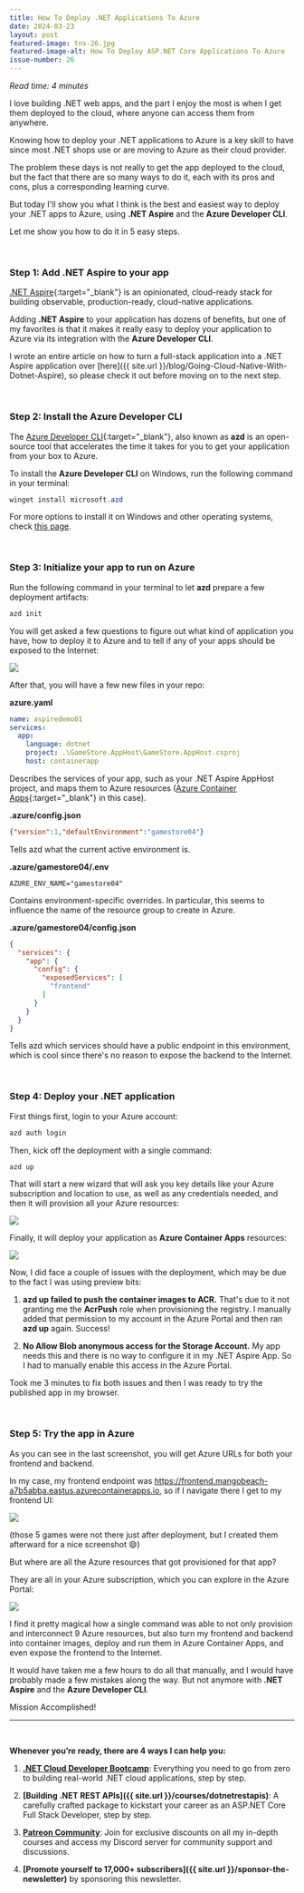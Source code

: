 ```yaml
---
title: How To Deploy .NET Applications To Azure
date: 2024-03-23
layout: post
featured-image: tns-26.jpg
featured-image-alt: How To Deploy ASP.NET Core Applications To Azure
issue-number: 26
---
```


*Read time: 4 minutes*

I love building .NET web apps, and the part I enjoy the most is when I get them deployed to the cloud, where anyone can access them from anywhere.

Knowing how to deploy your .NET applications to Azure is a key skill to have since most .NET shops use or are moving to Azure as their cloud provider.

The problem these days is not really to get the app deployed to the cloud, but the fact that there are so many ways to do it, each with its pros and cons, plus a corresponding learning curve.

But today I'll show you what I think is the best and easiest way to deploy your .NET apps to Azure, using **.NET Aspire** and the **Azure Developer CLI**.

Let me show you how to do it in 5 easy steps.

<br/>

### **Step 1: Add .NET Aspire to your app**
[.NET Aspire](https://learn.microsoft.com/dotnet/aspire/get-started/aspire-overview){:target="_blank"} is an opinionated, cloud-ready stack for building observable, production-ready, cloud-native applications.

Adding **.NET Aspire** to your application has dozens of benefits, but one of my favorites is that it makes it really easy to deploy your application to Azure via its integration with the **Azure Developer CLI**.

I wrote an entire article on how to turn a full-stack application into a .NET Aspire application over [here]({{ site.url }}/blog/Going-Cloud-Native-With-Dotnet-Aspire), so please check it out before moving on to the next step.

<br/>

### **Step 2: Install the Azure Developer CLI**
The [Azure Developer CLI](https://learn.microsoft.com/azure/developer/azure-developer-cli/overview){:target="_blank"}, also known as **azd** is an open-source tool that accelerates the time it takes for you to get your application from your box to Azure.

To install the **Azure Developer CLI** on Windows, run the following command in your terminal:

```powershell
winget install microsoft.azd
```

For more options to install it on Windows and other operating systems, check [this page](https://learn.microsoft.com/azure/developer/azure-developer-cli/install-azd).

<br/>

### **Step 3: Initialize your app to run on Azure**
Run the following command in your terminal to let **azd** prepare a few deployment artifacts:

```powershell
azd init
```

You will get asked a few questions to figure out what kind of application you have, how to deploy it to Azure and to tell if any of your apps should be exposed to the Internet:

![](/assets/images/azd-init.jpg)

After that, you will have a few new files in your repo:

**azure.yaml**

```yaml
name: aspiredemo01
services:  
  app:
    language: dotnet
    project: .\GameStore.AppHost\GameStore.AppHost.csproj
    host: containerapp
```

Describes the services of your app, such as your .NET Aspire AppHost project, and maps them to Azure resources ([Azure Container Apps](https://learn.microsoft.com/azure/container-apps/overview){:target="_blank"} in this case).

**.azure/config.json**

```json
{"version":1,"defaultEnvironment":"gamestore04"}
```

Tells azd what the current active environment is.

**.azure/gamestore04/.env**

```env
AZURE_ENV_NAME="gamestore04"
```

Contains environment-specific overrides. In particular, this seems to influence the name of the resource group to create in Azure.

**.azure/gamestore04/config.json**

```json
{
  "services": {
    "app": {
      "config": {
        "exposedServices": [
          "frontend"
        ]
      }
    }
  }
}
```

Tells azd which services should have a public endpoint in this environment, which is cool since there's no reason to expose the backend to the Internet.

<br/>

### **Step 4: Deploy your .NET application**
First things first, login to your Azure account:

```powershell
azd auth login
```

Then, kick off the deployment with a single command:

```powershell
azd up
```

That will start a new wizard that will ask you key details like your Azure subscription and location to use, as well as any credentials needed, and then it will provision all your Azure resources:

![](/assets/images/azd-up-01.png)

Finally, it will deploy your application as **Azure Container Apps** resources:

![](/assets/images/azd-up-02.png)

Now, I did face a couple of issues with the deployment, which may be due to the fact I was using preview bits:

1. **azd up failed to push the container images to ACR.** That's due to it not granting me the **AcrPush** role when provisioning the registry. I manually added that permission to my account in the Azure Portal and then ran **azd up** again. Success!

2. **No Allow Blob anonymous access for the Storage Account.** My app needs this and there is no way to configure it in my .NET Aspire App. So I had to manually enable this access in the Azure Portal.

Took me 3 minutes to fix both issues and then I was ready to try the published app in my browser.

<br/>

### **Step 5: Try the app in Azure**
As you can see in the last screenshot, you will get Azure URLs for both your frontend and backend. 

In my case, my frontend endpoint was https://frontend.mangobeach-a7b5abba.eastus.azurecontainerapps.io, so if I navigate there I get to my frontend UI:

![](/assets/images/azd-deployed.jpg)

(those 5 games were not there just after deployment, but I created them afterward for a nice screenshot 😄)

But where are all the Azure resources that got provisioned for that app? 

They are all in your Azure subscription, which you can explore in the Azure Portal:

![](/assets/images/azd-azure-portal.jpg)

I find it pretty magical how a single command was able to not only provision and interconnect 9 Azure resources, but also turn my frontend and backend into container images, deploy and run them in Azure Container Apps, and even expose the frontend to the Internet.

It would have taken me a few hours to do all that manually, and I would have probably made a few mistakes along the way. But not anymore with **.NET Aspire** and the **Azure Developer CLI**.

Mission Accomplished!

---

<br/>

**Whenever you’re ready, there are 4 ways I can help you:**

1. **[.NET Cloud Developer Bootcamp](https://go.dotnetacademy.io/bootcamp-waitlist)**:​ Everything you need to go from zero to building real-world .NET cloud applications, step by step.

2. **[​Building .NET REST APIs]({{ site.url }}/courses/dotnetrestapis)**: A carefully crafted package to kickstart your career as an ASP.NET Core Full Stack Developer, step by step. 

3. **[​Patreon Community](https://www.patreon.com/juliocasal)**: Join for exclusive discounts on all my in-depth courses and access my Discord server for community support and discussions. 

4. **[Promote yourself to 17,000+ subscribers]({{ site.url }}/sponsor-the-newsletter)** by sponsoring this newsletter.